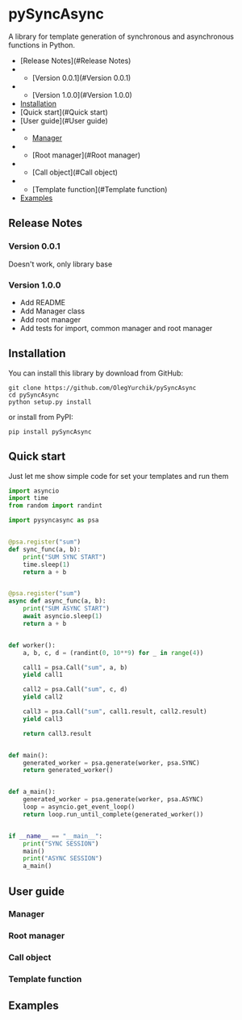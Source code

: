 # pySyncAsync

A library for template generation of synchronous and asynchronous functions in Python.

* [Release Notes](#Release Notes)
* * [Version 0.0.1](#Version 0.0.1)
* * [Version 1.0.0](#Version 1.0.0)
* [Installation](#Installation)
* [Quick start](#Quick start)
* [User guide](#User guide)
* * [Manager](#Manager)
* * [Root manager](#Root manager)
* * [Call object](#Call object)
* * [Template function](#Template function)
* [Examples](#Examples)

## Release Notes

### Version 0.0.1

Doesn't work, only library base

### Version 1.0.0

* Add README
* Add Manager class
* Add root manager
* Add tests for import, common manager and root manager

## Installation

You can install this library by download from GitHub:

```shell script
git clone https://github.com/OlegYurchik/pySyncAsync
cd pySyncAsync
python setup.py install
```

or install from PyPI:

```shell script
pip install pySyncAsync
```

## Quick start

Just let me show simple code for set your templates and run them

```python
import asyncio
import time
from random import randint

import pysyncasync as psa


@psa.register("sum")
def sync_func(a, b):
    print("SUM SYNC START")
    time.sleep(1)
    return a + b


@psa.register("sum")
async def async_func(a, b):
    print("SUM ASYNC START")
    await asyncio.sleep(1)
    return a + b


def worker():
    a, b, c, d = (randint(0, 10**9) for _ in range(4))

    call1 = psa.Call("sum", a, b)
    yield call1

    call2 = psa.Call("sum", c, d)
    yield call2

    call3 = psa.Call("sum", call1.result, call2.result)
    yield call3

    return call3.result


def main():
    generated_worker = psa.generate(worker, psa.SYNC)
    return generated_worker()


def a_main():
    generated_worker = psa.generate(worker, psa.ASYNC)    
    loop = asyncio.get_event_loop()
    return loop.run_until_complete(generated_worker())


if __name__ == "__main__":
    print("SYNC SESSION")    
    main()
    print("ASYNC SESSION")
    a_main()
```

## User guide

### Manager

### Root manager

### Call object

### Template function

## Examples
